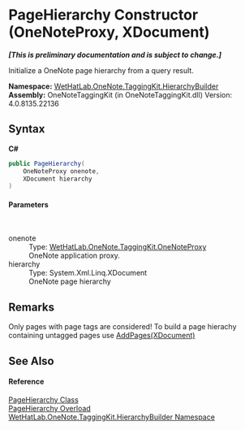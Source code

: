 # PageHierarchy Constructor (OneNoteProxy, XDocument)
 _**\[This is preliminary documentation and is subject to change.\]**_

Initialize a OneNote page hierarchy from a query result.

**Namespace:**&nbsp;<a href="886a8d6b-3c89-17b1-a6bd-f04dfde95aba.md">WetHatLab.OneNote.TaggingKit.HierarchyBuilder</a><br />**Assembly:**&nbsp;OneNoteTaggingKit (in OneNoteTaggingKit.dll) Version: 4.0.8135.22136

## Syntax

**C#**<br />
``` C#
public PageHierarchy(
	OneNoteProxy onenote,
	XDocument hierarchy
)
```


#### Parameters
&nbsp;<dl><dt>onenote</dt><dd>Type: <a href="a46a793f-b110-250f-657a-ecb64aa3bbf7.md">WetHatLab.OneNote.TaggingKit.OneNoteProxy</a><br />OneNote application proxy.</dd><dt>hierarchy</dt><dd>Type: System.Xml.Linq.XDocument<br />OneNote page hierarchy</dd></dl>

## Remarks
Only pages with page tags are considered! To build a page hierachy containing untagged pages use <a href="f2608922-a737-0b19-fd7d-f12f65549a19.md">AddPages(XDocument)</a>

## See Also


#### Reference
<a href="be4597ec-efdc-59c8-8477-7519318b8602.md">PageHierarchy Class</a><br /><a href="527071af-2e29-2a3c-7fe6-7d876a1f2dd9.md">PageHierarchy Overload</a><br /><a href="886a8d6b-3c89-17b1-a6bd-f04dfde95aba.md">WetHatLab.OneNote.TaggingKit.HierarchyBuilder Namespace</a><br />